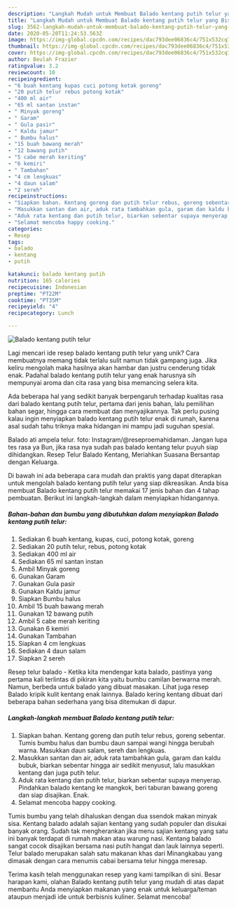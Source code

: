 ```yaml
---
description: "Langkah Mudah untuk Membuat Balado kentang putih telur yang Bisa Manjain Lidah"
title: "Langkah Mudah untuk Membuat Balado kentang putih telur yang Bisa Manjain Lidah"
slug: 3562-langkah-mudah-untuk-membuat-balado-kentang-putih-telur-yang-bisa-manjain-lidah
date: 2020-05-20T11:24:53.563Z
image: https://img-global.cpcdn.com/recipes/dac793dee06836c4/751x532cq70/balado-kentang-putih-telur-foto-resep-utama.jpg
thumbnail: https://img-global.cpcdn.com/recipes/dac793dee06836c4/751x532cq70/balado-kentang-putih-telur-foto-resep-utama.jpg
cover: https://img-global.cpcdn.com/recipes/dac793dee06836c4/751x532cq70/balado-kentang-putih-telur-foto-resep-utama.jpg
author: Beulah Frazier
ratingvalue: 3.2
reviewcount: 10
recipeingredient:
- "6 buah kentang kupas cuci potong kotak goreng"
- "20 putih telur rebus potong kotak"
- "400 ml air"
- "65 ml santan instan"
- " Minyak goreng"
- " Garam"
- " Gula pasir"
- " Kaldu jamur"
- " Bumbu halus"
- "15 buah bawang merah"
- "12 bawang putih"
- "5 cabe merah keriting"
- "6 kemiri"
- " Tambahan"
- "4 cm lengkuas"
- "4 daun salam"
- "2 sereh"
recipeinstructions:
- "Siapkan bahan. Kentang goreng dan putih telur rebus, goreng sebentar. Tumis bumbu halus dan bumbu daun sampai wangi hingga berubah warna. Masukkan daun salam, sereh dan lengkuas."
- "Masukkan santan dan air, aduk rata tambahkan gula, garam dan kaldu bubuk, biarkan sebentar hingga air sedikit menyusut, lalu masukkan kentang dan juga putih telur."
- "Aduk rata kentang dan putih telur, biarkan sebentar supaya menyerap. Pindahkan balado kentang ke mangkok, beri taburan bawang goreng dan siap disajikan. Enak."
- "Selamat mencoba happy cooking."
categories:
- Resep
tags:
- balado
- kentang
- putih

katakunci: balado kentang putih 
nutrition: 165 calories
recipecuisine: Indonesian
preptime: "PT22M"
cooktime: "PT35M"
recipeyield: "4"
recipecategory: Lunch

---
```



![Balado kentang putih telur](https://img-global.cpcdn.com/recipes/dac793dee06836c4/751x532cq70/balado-kentang-putih-telur-foto-resep-utama.jpg)

Lagi mencari ide resep balado kentang putih telur yang unik? Cara membuatnya memang tidak terlalu sulit namun tidak gampang juga. Jika keliru mengolah maka hasilnya akan hambar dan justru cenderung tidak enak. Padahal balado kentang putih telur yang enak harusnya sih mempunyai aroma dan cita rasa yang bisa memancing selera kita.

Ada beberapa hal yang sedikit banyak berpengaruh terhadap kualitas rasa dari balado kentang putih telur, pertama dari jenis bahan, lalu pemilihan bahan segar, hingga cara membuat dan menyajikannya. Tak perlu pusing kalau ingin menyiapkan balado kentang putih telur enak di rumah, karena asal sudah tahu triknya maka hidangan ini mampu jadi suguhan spesial.

Balado ati ampela telur. foto: Instagram/@reseproemahidaman. Jangan lupa tes rasa ya Bun, jika rasa nya sudah pas balado kentang telur puyuh siap dihidangkan. Resep Telur Balado Kentang, Meriahkan Suasana Bersantap dengan Keluarga.


Di bawah ini ada beberapa cara mudah dan praktis yang dapat diterapkan untuk mengolah balado kentang putih telur yang siap dikreasikan. Anda bisa membuat Balado kentang putih telur memakai 17 jenis bahan dan 4 tahap pembuatan. Berikut ini langkah-langkah dalam menyiapkan hidangannya.

<!--inarticleads1-->

##### Bahan-bahan dan bumbu yang dibutuhkan dalam menyiapkan Balado kentang putih telur:

1. Sediakan 6 buah kentang, kupas, cuci, potong kotak, goreng
1. Sediakan 20 putih telur, rebus, potong kotak
1. Sediakan 400 ml air
1. Sediakan 65 ml santan instan
1. Ambil  Minyak goreng
1. Gunakan  Garam
1. Gunakan  Gula pasir
1. Gunakan  Kaldu jamur
1. Siapkan  Bumbu halus
1. Ambil 15 buah bawang merah
1. Gunakan 12 bawang putih
1. Ambil 5 cabe merah keriting
1. Gunakan 6 kemiri
1. Gunakan  Tambahan
1. Siapkan 4 cm lengkuas
1. Sediakan 4 daun salam
1. Siapkan 2 sereh


Resep telur balado - Ketika kita mendengar kata balado, pastinya yang pertama kali terlintas di pikiran kita yaitu bumbu camilan berwarna merah. Namun, berbeda untuk balado yang dibuat masakan. Lihat juga resep Balado kripik kulit kentang enak lainnya. Balado kering kentang dibuat dari beberapa bahan sederhana yang bisa ditemukan di dapur. 

<!--inarticleads2-->

##### Langkah-langkah membuat Balado kentang putih telur:

1. Siapkan bahan. Kentang goreng dan putih telur rebus, goreng sebentar. Tumis bumbu halus dan bumbu daun sampai wangi hingga berubah warna. Masukkan daun salam, sereh dan lengkuas.
1. Masukkan santan dan air, aduk rata tambahkan gula, garam dan kaldu bubuk, biarkan sebentar hingga air sedikit menyusut, lalu masukkan kentang dan juga putih telur.
1. Aduk rata kentang dan putih telur, biarkan sebentar supaya menyerap. Pindahkan balado kentang ke mangkok, beri taburan bawang goreng dan siap disajikan. Enak.
1. Selamat mencoba happy cooking.


Tumis bumbu yang telah dihaluskan dengan dua ssendok makan minyak sisa. Kentang balado adalah sajian kentang yang sudah populer dan disukai banyak orang. Sudah tak mengherankan jika menu sajian kentang yang satu ini banyak terdapat di rumah makan atau warung nasi. Kentang balado sangat cocok disajikan bersama nasi putih hangat dan lauk lainnya seperti. Telur balado merupakan salah satu makanan khas dari Minangkabau yang dimasak dengan cara menumis cabai bersama telur hingga meresap. 

Terima kasih telah menggunakan resep yang kami tampilkan di sini. Besar harapan kami, olahan Balado kentang putih telur yang mudah di atas dapat membantu Anda menyiapkan makanan yang enak untuk keluarga/teman ataupun menjadi ide untuk berbisnis kuliner. Selamat mencoba!
